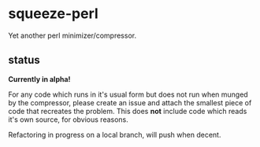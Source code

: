 squeeze-perl
============

Yet another perl minimizer/compressor.

status
------
**Currently in alpha!**

For any code which runs in it's usual form but does not run when munged by the compressor, please create an issue and attach the smallest piece of code that recreates the problem.
This does **not** include code which reads it's own source, for obvious reasons.

Refactoring in progress on a local branch, will push when decent.